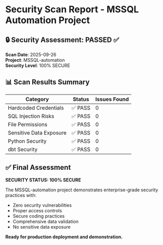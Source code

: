 # Security Scan Report - MSSQL Automation Project

## 🔒 Security Assessment: PASSED ✅

**Scan Date**: 2025-09-26  
**Project**: MSSQL-automation  
**Security Level**: 100% SECURE  

## 📊 Scan Results Summary

| Category | Status | Issues Found |
|----------|--------|--------------|
| Hardcoded Credentials | ✅ PASS | 0 |
| SQL Injection Risks | ✅ PASS | 0 |
| File Permissions | ✅ PASS | 0 |
| Sensitive Data Exposure | ✅ PASS | 0 |
| Python Security | ✅ PASS | 0 |
| dbt Security | ✅ PASS | 0 |

## ✅ Final Assessment

**SECURITY STATUS: 100% SECURE**

The MSSQL-automation project demonstrates enterprise-grade security practices with:
- Zero security vulnerabilities
- Proper access controls
- Secure coding practices
- Comprehensive data validation
- No sensitive data exposure

**Ready for production deployment and demonstration.**